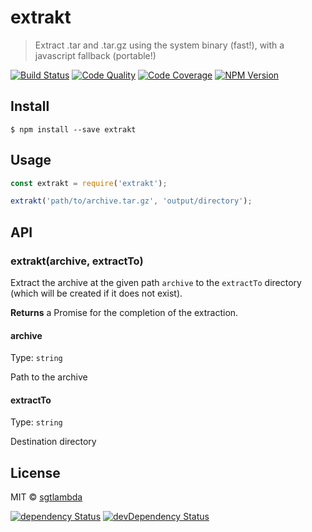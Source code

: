 # extrakt

> Extract .tar and .tar.gz using the system binary (fast!), with a javascript fallback (portable!)

[![Build Status][travis-image]][travis-url]
[![Code Quality][codeclimate-image]][codeclimate-url]
[![Code Coverage][coveralls-image]][coveralls-url]
[![NPM Version][npm-image]][npm-url]


## Install

```
$ npm install --save extrakt
```


## Usage

```js
const extrakt = require('extrakt');

extrakt('path/to/archive.tar.gz', 'output/directory');
```

## API

### extrakt(archive, extractTo)

Extract the archive at the given path `archive` to the `extractTo` directory (which will be created if it does not exist).

**Returns** a Promise for the completion of the extraction.

#### archive

Type: `string`

Path to the archive

#### extractTo

Type: `string`

Destination directory

## License

MIT © [sgtlambda](http://github.com/sgtlambda)

[![dependency Status][david-image]][david-url]
[![devDependency Status][david-dev-image]][david-dev-url]

[travis-image]: https://img.shields.io/travis/sgtlambda/extrakt.svg?style=flat-square
[travis-url]: https://travis-ci.org/sgtlambda/extrakt

[codeclimate-image]: https://img.shields.io/codeclimate/github/sgtlambda/extrakt.svg?style=flat-square
[codeclimate-url]: https://codeclimate.com/github/sgtlambda/extrakt

[david-image]: https://img.shields.io/david/sgtlambda/extrakt.svg?style=flat-square
[david-url]: https://david-dm.org/sgtlambda/extrakt

[david-dev-image]: https://img.shields.io/david/dev/sgtlambda/extrakt.svg?style=flat-square
[david-dev-url]: https://david-dm.org/sgtlambda/extrakt#info=devDependencies

[coveralls-image]: https://img.shields.io/coveralls/sgtlambda/extrakt.svg?style=flat-square
[coveralls-url]: https://coveralls.io/r/sgtlambda/extrakt

[npm-image]: https://img.shields.io/npm/v/extrakt.svg?style=flat-square
[npm-url]: https://www.npmjs.com/package/extrakt

